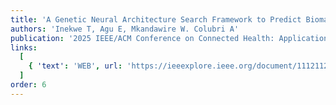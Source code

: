 ```yaml
---
title: 'A Genetic Neural Architecture Search Framework to Predict Biomarker Status in Cardiovascular Disease Patients during Pandemics'
authors: 'Inekwe T, Agu E, Mkandawire W. Colubri A'
publication: '2025 IEEE/ACM Conference on Connected Health: Applications, Systems and Engineering Technologies (CHASE), New York, NY, USA, 2025, pp. 45-56'
links:
  [
    { 'text': 'WEB', url: 'https://ieeexplore.ieee.org/document/11121123'},
  ]
order: 6
---
```

